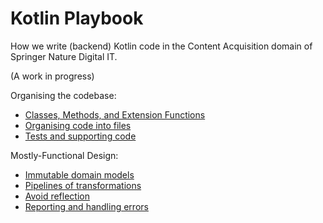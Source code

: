 # Kotlin Playbook

How we write (backend) Kotlin code in the Content Acquisition domain of Springer Nature Digital IT.

(A work in progress)

Organising the codebase:
* [Classes, Methods, and Extension Functions](classes-methods-extension-functions/README.md)
* [Organising code into files](organising-code/README.md)
* [Tests and supporting code](test-code/README.md)

Mostly-Functional Design:
* [Immutable domain models](immutable-domain-models/README.md)
* [Pipelines of transformations](pipelines-of-transformations/README.md)
* [Avoid reflection](reflection/README.md)
* [Reporting and handling errors](error-reporting/README.md)
